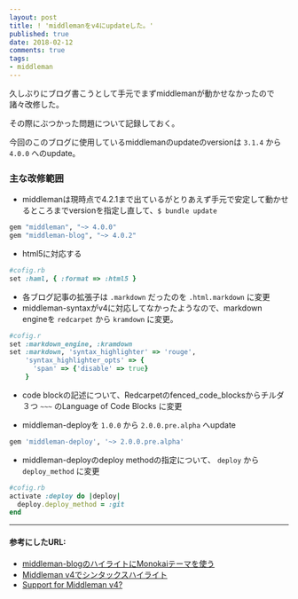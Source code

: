 ```yaml
---
layout: post
title: ! 'middlemanをv4にupdateした。'
published: true
date: 2018-02-12
comments: true
tags:
- middleman
---
```


久しぶりにブログ書こうとして手元でまずmiddlemanが動かせなかったので諸々改修した。

その際にぶつかった問題について記録しておく。

今回のこのブログに使用しているmiddlemanのupdateのversionは `3.1.4` から `4.0.0` へのupdate。

### 主な改修範囲

- middlemanは現時点で4.2.1まで出ているがとりあえず手元で安定して動かせるところまでversionを指定し直して、`$ bundle update`

~~~ruby
gem "middleman", "~> 4.0.0"
gem "middleman-blog", "~> 4.0.2"
~~~

- html5に対応する

~~~ruby
#cofig.rb
set :haml, { :format => :html5 }
~~~

- 各ブログ記事の拡張子は `.markdown` だったのを `.html.markdown` に変更
- middleman-syntaxがv4に対応してなかったようなので、markdown engineを `redcarpet` から `kramdown` に変更。

~~~ruby
#cofig.r
set :markdown_engine, :kramdown
set :markdown, 'syntax_highlighter' => 'rouge',
    'syntax_highlighter_opts' => {
      'span' => {'disable' => true}
    }
~~~

- code blockの記述について、Redcarpetのfenced_code_blocksからチルダ３つ `~~~` のLanguage of Code Blocks に変更

- middleman-deployを `1.0.0` から `2.0.0.pre.alpha` へupdate

~~~ruby
gem 'middleman-deploy', '~> 2.0.0.pre.alpha'
~~~

- middleman-deployのdeploy methodの指定について、 `deploy` から `deploy_method` に変更

~~~ruby
#cofig.rb
activate :deploy do |deploy|
  deploy.deploy_method = :git
end
~~~

---

#### 参考にしたURL:

- [middleman-blogのハイライトにMonokaiテーマを使う](http://3100.github.io/blog/2013/10/31/monokai-theme-to-middleman-blog.html)
- [Middleman v4でシンタックスハイライト](https://diary.kitaitimakoto.net/2015/11/07.html)
- [Support for Middleman v4?](https://github.com/middleman-contrib/middleman-deploy/issues/93)
